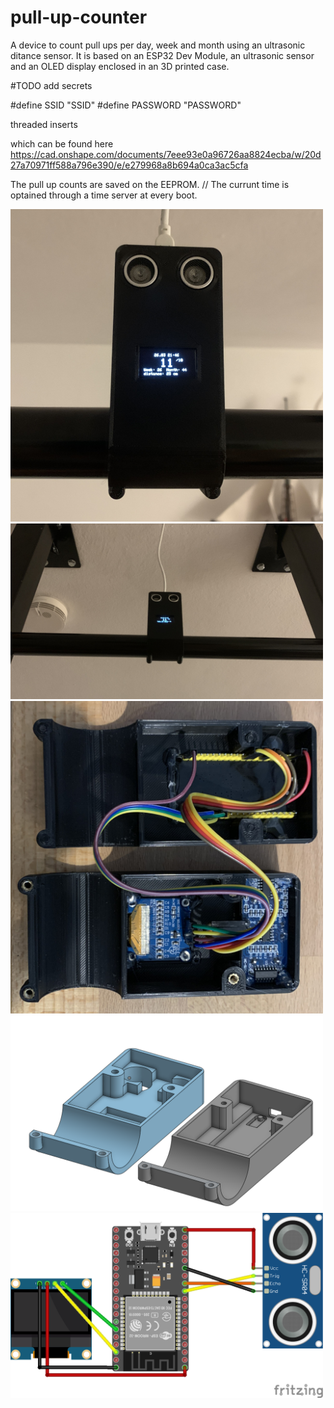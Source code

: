 # pull-up-counter

A device to count pull ups per day, week and month using an ultrasonic ditance sensor. It is based on an ESP32 Dev Module, an ultrasonic sensor and an OLED display enclosed in an 3D printed case.



#TODO
add secrets

#define SSID "SSID"
#define PASSWORD "PASSWORD"

threaded inserts

which can be found here 
https://cad.onshape.com/documents/7eee93e0a96726aa8824ecba/w/20d27a70971ff588a796e390/e/e279968a8b694a0ca3ac5cfa


The pull up counts are saved on the EEPROM.
// The currunt time is optained through a time server at every boot.




<img src="https://github.com/BjoernLuig/pull-up-counter/blob/master/photos/close.jpg?raw=true" width=500>
<img src="https://github.com/BjoernLuig/pull-up-counter/blob/master/photos/far.jpg?raw=true" width=500>
<img src="https://github.com/BjoernLuig/pull-up-counter/blob/master/photos/inside.jpg?raw=true" width=500>
<img src="https://github.com/BjoernLuig/pull-up-counter/blob/master/photos/prints.png?raw=true" width=500>
<img src="https://github.com/BjoernLuig/pull-up-counter/blob/master/photos/wirering.png?raw=true" width=500>
